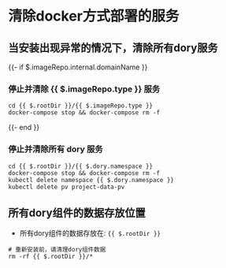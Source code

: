 # 清除docker方式部署的服务

## 当安装出现异常的情况下，清除所有dory服务

{{- if $.imageRepo.internal.domainName }}
### 停止并清除 {{ $.imageRepo.type }} 服务

```shell script
cd {{ $.rootDir }}/{{ $.imageRepo.type }}
docker-compose stop && docker-compose rm -f
```
{{- end }}

### 停止并清除所有 dory 服务

```shell script
cd {{ $.rootDir }}/{{ $.dory.namespace }}
docker-compose stop && docker-compose rm -f
kubectl delete namespace {{ $.dory.namespace }}
kubectl delete pv project-data-pv
```

## 所有dory组件的数据存放位置

- 所有dory组件的数据存放在: `{{ $.rootDir }}`

```shell script
# 重新安装前，请清理dory组件数据
rm -rf {{ $.rootDir }}/*
```
